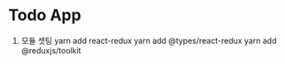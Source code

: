 # Todo App

1. 모듈 셋팅
   yarn add react-redux
   yarn add @types/react-redux
   yarn add @reduxjs/toolkit
